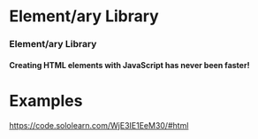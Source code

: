 # Element/ary Library
<h3>Element/ary Library</h3>
<h4>Creating HTML elements with JavaScript has never been faster!</h4>

# Examples
https://code.sololearn.com/WjE3IE1EeM30/#html
